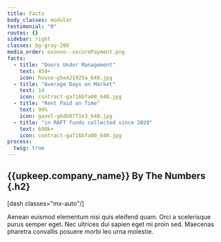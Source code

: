```yaml
---
title: Facts
body_classes: modular
testimonial: "0"
routes: {}
sidebar: right
classes: bg-gray-200
media_order: ovoono--securePayment.png
facts:
  - title: "Doors Under Management"
    text: 450+
    icon: house-g5e421925a_640.jpg
  - title: "Average Days on Market"
    text: 14
    icon: contract-ga716bfa00_640.jpg
  - title: "Rent Paid on Time"
    text: 99%
    icon: gavel-g6db07f1e3_640.jpg
  - title: "in RAFT funds collected since 2020"
    text: 600k+
    icon: contract-ga716bfa00_640.jpg
process:
  twig: true
---
```


## {{upkeep.company_name}} By The Numbers {.h2}

[dash classes="mx-auto"/]

Aenean euismod elementum nisi quis eleifend quam. Orci a scelerisque purus semper eget. Nec ultrices dui sapien eget mi proin sed. Maecenas pharetra convallis posuere morbi leo urna molestie.
